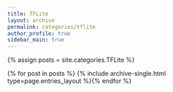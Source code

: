 ```yaml
---
title: TFLite
layout: archive
permalink: categories/tflite
author_profile: true
sidebar_main: true
---
```




{% assign posts = site.categories.TFLite %}

{% for post in posts %} {% include archive-single.html type=page.entries_layout %}{% endfor %}

